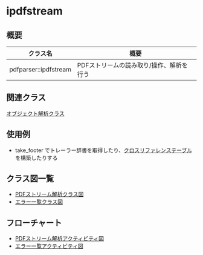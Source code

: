 # ipdfstream
## 概要
| クラス名 | 概要 |
| --- | --- |
| pdfparser::ipdfstream | PDFストリームの読み取り/操作、解析を行う |

## 関連クラス
[オブジェクト解析クラス](object_stream/object_stream.md)

## 使用例
- take_footer でトレーラー辞書を取得したり、[クロスリファレンステーブル](xref_types/xref_types.md)を構築したりする

## クラス図一覧
- [PDFストリーム解析クラス図](ipdfstream.class.pu)
- [エラー一覧クラス図](ipdfstream_errors.class.pu)

## フローチャート
- [PDFストリーム解析アクティビティ図](ipdfstream.activity.pu)
- [エラー一覧アクティビティ図](ipdfstream_errors.activity.pu)
